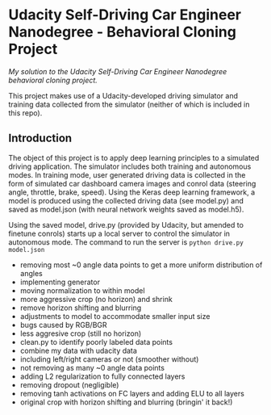 # Udacity Self-Driving Car Engineer Nanodegree - Behavioral Cloning Project

*My solution to the Udacity Self-Driving Car Engineer Nanodegree behavioral cloning project.*

This project makes use of a Udacity-developed driving simulator and training data collected from the simulator (neither of which is included in this repo). 

## Introduction

The object of this project is to apply deep learning principles to a simulated driving application. The simulator includes both training and autonomous modes. In training mode, user generated driving data is collected in the form of simulated car dashboard camera images and conrol data (steering angle, throttle, brake, speed). Using the Keras deep learning framework, a model is produced using the collected driving data (see model.py) and saved as model.json (with neural network weights saved as model.h5). 

Using the saved model, drive.py (provided by Udacity, but amended to finetune conrols) starts up a local server to control the simulator in autonomous mode. The command to run the server is `python drive.py model.json`

- removing most ~0 angle data points to get a more uniform distribution of angles
- implementing generator
- moving normalization to within model
- more aggressive crop (no horizon) and shrink
 - remove horizon shifting and blurring
 - adjustments to model to accommodate smaller input size
- bugs caused by RGB/BGR
- less aggresive crop (still no horizon)
- clean.py to identify poorly labeled data points
- combine my data with udacity data
- including left/right cameras or not (smoother without)
- not removing as many ~0 angle data points
- adding L2 regularization to fully connected layers
- removing dropout (negligible)
- removing tanh activations on FC layers and adding ELU to all layers
- original crop with horizon shifting and blurring (bringin' it back!)
